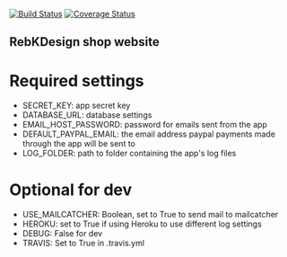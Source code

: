 [![Build Status](https://travis-ci.org/rebkwok/rebk.svg?branch=master)](https://travis-ci.org/rebkwok/rebk)
[![Coverage Status](https://coveralls.io/repos/github/rebkwok/rebk/badge.svg?branch=master)](https://coveralls.io/github/rebkwok/rebk?branch=master)
## RebKDesign shop website

# Required settings

- SECRET_KEY: app secret key
- DATABASE_URL: database settings
- EMAIL_HOST_PASSWORD: password for emails sent from the app
- DEFAULT_PAYPAL_EMAIL: the email address paypal payments made through the app will be sent to
- LOG_FOLDER: path to folder containing the app's log files

# Optional for dev

- USE_MAILCATCHER: Boolean, set to True to send mail to mailcatcher
- HEROKU: set to True if using Heroku to use different log settings
- DEBUG: False for dev
- TRAVIS: Set to True in .travis.yml
